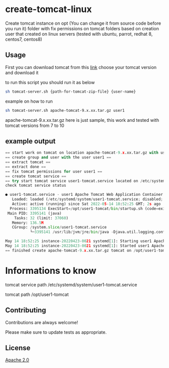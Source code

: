 # create-tomcat-linux

Create tomcat instance on opt (You can change it from source code before you run it) folder with fix permissions on tomcat folders based on creation user that created on linux servers (tested with ubuntu, parrot, redhat 8, centos7, centos8)

## Usage

First you can download tomcat from this [link](https://downloads.apache.org/tomcat/)
choose your tomcat version and download it

to run this script you should run it as below

```bash
sh tomcat-server.sh {path-for-tomcat-zip-file} {user-name} 
```

example on how to run

```bash
sh tomcat-server.sh apache-tomcat-9.x.xx.tar.gz user1
```

apache-tomcat-9.x.xx.tar.gz here is just sample, this work and tested with tomcat versions from 7 to 10

## example output

```python
== start work on tomcat on location apache-tomcat-9.x.xx.tar.gz with user user1 ==
== create group and user with the user user1 ==
== extract tomcat ==
== extract done ==
== fix tomcat permissions for user user1 ==
== create tomcat service ==
== try start tomcat service user1-tomcat.service located on /etc/systemd/system/user1-tomcat.service ==
check tomcat service status

● user1-tomcat.service - user1 Apache Tomcat Web Application Container
   Loaded: loaded (/etc/systemd/system/user1-tomcat.service; disabled; vendor preset: disabled)
   Active: active (running) since Sat 2022-05-14 18:52:25 GMT; 2s ago
  Process: 3395134 ExecStart=/opt/user1-tomcat/bin/startup.sh (code=exited, status=0/SUCCESS)
 Main PID: 3395141 (java)
    Tasks: 32 (limit: 37060)
   Memory: 136.5M
   CGroup: /system.slice/user1-tomcat.service
           └─3395141 /usr/lib/jvm/jre/bin/java -Djava.util.logging.config.file=/opt/user1-tomcat/c>

May 14 18:52:25 instance-20220423-0021 systemd[1]: Starting user1 Apache Tomcat Web Application Co>
May 14 18:52:25 instance-20220423-0021 systemd[1]: Started user1 Apache Tomcat Web Application Con>
== finished create apache-tomcat-9.x.xx.tar.gz tomcat on /opt/user1-tomcat with user user1 ==
```

# Informations to know

tomcat service path /etc/systemd/system/user1-tomcat.service

tomcat path	/opt/user1-tomcat

## Contributing

Contributions are always welcome!

Please make sure to update tests as appropriate.

## License
[Apache 2.0](https://choosealicense.com/licenses/apache-2.0/)

